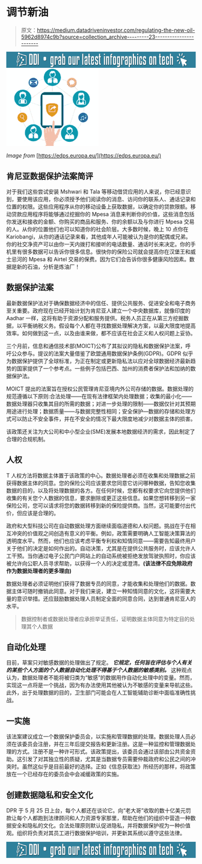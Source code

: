 # 调节新油

> 原文：<https://medium.datadriveninvestor.com/regulating-the-new-oil-5962d8974c9b?source=collection_archive---------23----------------------->

[![](img/d2d0b1537668d8e53aaecc08c1ac783f.png)](http://www.track.datadriveninvestor.com/DDI-Infograph-11-16)![](img/2e180663dcb4ab24bc6767cd2ce36448.png)

*Image from* [https://edps.europa.eu/](https://edps.europa.eu/)

## 肯尼亚数据保护法案简评

对于我们这些尝试安装 Mshwari 和 Tala 等移动借贷应用的人来说，你已经意识到，要使用该应用，你必须授予他们阅读你的消息、访问你的联系人、通话记录和位置的权限。这些应用程序从你的移动设备上获取数据，以确定你的贷款限额。移动贷款应用程序将能够通过挖掘你的 Mpesa 消息来判断你的价值，这些消息包括你发送和接收的金额、你购买的商品和服务、你的余额以及与你进行 Mpesa 交易的人。从你的位置他们也可以知道你的社会阶层。大多数时候，晚上 10 点你在 Kariobangi，从你的通话记录来看，其他成年人可能被认为是你的配偶或兄弟。你的社交净资产可以由你一天内拨打和接听的电话数量、通话时长来决定。你的手机里有很多数据可以告诉你很多信息。很快你的保险公司就会提高你在汉堡王和威士忌河的 Mpesa 和 Airtel 交易的保费。因为它们会告诉你很多健康风险因素。数据是新的石油，分析是炼油厂！

## **数据保护法案**

最新数据保护法对于确保数据经济中的信任、提供公共服务、促进安全和电子商务至关重要。政府现在已经开始计划为肯尼亚人建立一个中央数据库，就像印度的 Aadhar 一样，这将有助于资源分配和服务提供。税务人员正在从第三方挖掘数据，以平衡纳税义务。假设每个人都在寻找数据处理解决方案，以最大限度地提高效率。如何做到这一点，以及由谁来做，都不应该在社会正义和人权问题上妥协。

三个月前，信息和通信技术部(MOICT)公布了其拟议的隐私和数据保护法案，呼吁公众参与。提议的法案大量借鉴了欧盟通用数据保护条例(GDPR)。GDPR 似乎为数据保护提供了全球标准，为正在制定或更新隐私法以应对全球数据经济最新趋势的国家提供了一个参考点。一些例子包括巴西、加州的消费者保护法和加纳的数据保护法。

MOICT 提出的法案旨在授权公民管理肯尼亚境内外公司存储的数据。数据处理的规范遵循以下原则:合法处理——在现有法律框架内处理数据；收集的最小化——数据处理器只收集其目的所需的数据；对进一步处理的限制——数据仅针对其预期用途进行处理；数据质量——与数据完整性相同；安全保护—数据的存储和处理方式可以防止不安全事件，并在不安全的情况下最大限度地减少对数据主体的损害。

该政策还关注为大公司和中小型企业(SME)发展本地数据经济的需求，因此制定了合理的合规机制。

## **人权**

T 人权方法将数据主体置于该政策的中心。数据处理者必须在收集和处理数据之前获得数据主体的同意。您的保险公司应该要求您同意它访问哪种数据，告知您收集数据的目的，以及将处理数据的各方。在任何时候，您都有权要求它向您提供他们收集的有关您个人数据的信息，要求删除或更正这些信息。如果您想转移到另一家保险公司，您可以请求将您的数据转移到新的保险提供商。当然，这可能要付出代价，但应该是合理的。

政府和大型科技公司在自动数据处理方面继续面临道德和人权问题。挑战在于在相互冲突的价值观之间创造有意义的平衡。例如，政策需要明确人工智能决策算法的透明度水平。然而，他们也应该考虑平衡专利权和知情同意——需要告知最终用户关于他们的决定是如何作出的。自动决策，尤其是在提供公共服务时，应该允许人工干预。当你通过电子公民门户网站上的自动系统被拒绝发放驾驶执照时，你应该被允许向公职人员寻求帮助，以获得一个人的决定或澄清。**(该法律不应免除政府作为数据处理者的更多理由)**

数据处理者必须证明他们获得了数据专员的同意，才能收集和处理他们的数据。数据主体可随时撤销此同意。对于我们来说，建立一种知情同意的文化，这将需要大量的意识举措。还应鼓励数据处理人员制定全面的同意合同，达到普通肯尼亚人的水平。

> 数据控制者或数据处理者应承担举证责任，证明数据主体同意为特定目的处理其个人数据

## 自动化处理

目前，草案只对敏感数据的处理做出了规定。 ***它规定，任何旨在评估与个人有关的某些个人方面的个人数据自动化处理不得基于个人数据的敏感类别。*** 这种观点认为，数据处理者不能将被归类为“敏感”的数据用作自动化处理中的变量。然而，实现这一点将是一个挑战，因为有办法使用其他被认为不敏感的变量来导航这些。此外，出于处理数据的目的，卫生部门可能会在人工智能辅助诊断中面临准确性挑战。

## 一**实施**

该法案建议成立一个数据保护委员会，以实施和管理数据的处理。数据处理人员必须在该委员会注册，并在三年后提交报告和更新注册。这是一种监控和管理数据处理的方式。注册不是一种许可形式。该政策提出，该委员会通过该部由公共资金资助。这引发了对其独立性的质疑，尤其是当数据专员需要仲裁政府和公民之间的冲突时。虽然这似乎是目前最好的选择。正如《信息获取法》所经历的那样，将政策放在一个已经存在的委员会中会减缓政策的实施。

## 创建数据隐私和安全文化

DPR 于 5 月 25 日上台，每个人都还在谈论它。向“老大哥”收取的数十亿美元罚款让每个人都跑到法律顾问和人力资源专家那里，帮助在他们的组织中营造一种数据安全和隐私的文化。合法处理原则默认促进隐私，并将数据保护视为一种价值观。组织将负责对其员工进行数据保护培训，并更新其系统以遵守这些法律。

[![](img/d2d0b1537668d8e53aaecc08c1ac783f.png)](http://www.track.datadriveninvestor.com/DDI-Infograph-11-16B)